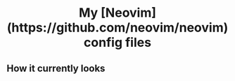 <h1 align="center"> My [Neovim](https://github.com/neovim/neovim) config files </h1>

## How it currently looks

